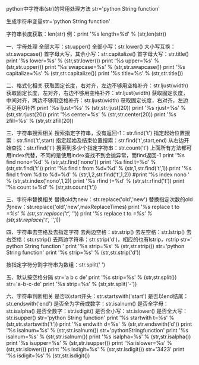 python中字符串(str)的常用处理方法
str='python String function'

生成字符串变量str='python String function'

字符串长度获取：len(str)
例：print '%s length=%d' % (str,len(str))

一、字母处理
全部大写：str.upper()
全部小写：str.lower()
大小写互换：str.swapcase()
首字母大写，其余小写：str.capitalize()
首字母大写：str.title()
print '%s lower=%s' % (str,str.lower())
print '%s upper=%s' % (str,str.upper())
print '%s swapcase=%s' % (str,str.swapcase())
print '%s capitalize=%s' % (str,str.capitalize())
print '%s title=%s' % (str,str.title()) 

二、格式化相关
获取固定长度，右对齐，左边不够用空格补齐：str.ljust(width)
获取固定长度，左对齐，右边不够用空格补齐：str.ljust(width)
获取固定长度，中间对齐，两边不够用空格补齐：str.ljust(width)
获取固定长度，右对齐，左边不足用0补齐
print '%s ljust=%s' % (str,str.ljust(20))
print '%s rjust=%s' % (str,str.rjust(20))
print '%s center=%s' % (str,str.center(20))
print '%s zfill=%s' % (str,str.zfill(20))

三、字符串搜索相关
搜索指定字符串，没有返回-1：str.find('t')
指定起始位置搜索：str.find('t',start)
指定起始及结束位置搜索：str.find('t',start,end)
从右边开始查找：str.rfind('t')
搜索到多少个指定字符串：str.count('t')
上面所有方法都可用index代替，不同的是使用index查找不到会抛异常，而find返回-1
print '%s find nono=%d' % (str,str.find('nono'))
print '%s find t=%d' % (str,str.find('t'))
print '%s find t from %d=%d' % (str,1,str.find('t',1))
print '%s find t from %d to %d=%d' % (str,1,2,str.find('t',1,2))
#print '%s index nono ' % (str,str.index('nono',1,2))
print '%s rfind t=%d' % (str,str.rfind('t'))
print '%s count t=%d' % (str,str.count('t'))

三、字符串替换相关
替换old为new：str.replace('old','new')
替换指定次数的old为new：str.replace('old','new',maxReplaceTimes)
print '%s replace t to *=%s' % (str,str.replace('t', '*'))
print '%s replace t to *=%s' % (str,str.replace('t', '*',1))

四、字符串去空格及去指定字符
去两边空格：str.strip()
去左空格：str.lstrip()
去右空格：str.rstrip()
去两边字符串：str.strip('d')，相应的也有lstrip，rstrip
str=' python String function '
print '%s strip=%s' % (str,str.strip())
str='python String function'
print '%s strip=%s' % (str,str.strip('d'))

按指定字符分割字符串为数组：str.split(' ')

五、默认按空格分隔
str='a b c de'
print '%s strip=%s' % (str,str.split())
str='a-b-c-de'
print '%s strip=%s' % (str,str.split('-'))

六、字符串判断相关
是否以start开头：str.startswith('start')
是否以end结尾：str.endswith('end')
是否全为字母或数字：str.isalnum()
是否全字母：str.isalpha()
是否全数字：str.isdigit()
是否全小写：str.islower()
是否全大写：str.isupper()
str='python String function'
print '%s startwith t=%s' % (str,str.startswith('t'))
print '%s endwith d=%s' % (str,str.endswith('d'))
print '%s isalnum=%s' % (str,str.isalnum())
str='pythonStringfunction'
print '%s isalnum=%s' % (str,str.isalnum())
print '%s isalpha=%s' % (str,str.isalpha())
print '%s isupper=%s' % (str,str.isupper())
print '%s islower=%s' % (str,str.islower())
print '%s isdigit=%s' % (str,str.isdigit())
str='3423'
print '%s isdigit=%s' % (str,str.isdigit())
